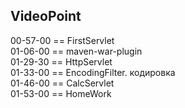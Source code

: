 
VideoPoint
---

00-57-00 == FirstServlet  
01-06-00 == maven-war-plugin  
01-29-30 == HttpServlet  
01-33-00 == EncodingFilter. кодировка  
01-46-00 == CalcServlet  
01-53-00 == HomeWork  


